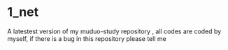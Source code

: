 # 1_net

A latestest version of my muduo-study repository , all codes are coded by myself, if there is a bug in this repository please tell me
